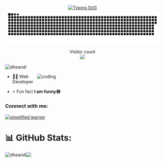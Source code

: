 <div align="center">
  <a href="https://git.io/typing-svg"><img src="https://readme-typing-svg.demolab.com?font=Fira+Code&pause=1000&width=435&lines=Hi+👋+I'm+I+Gede+Andi+Suwastika" alt="Typing SVG" /></a>
</div>
<a href=#><img src="contributions.svg"></a>
  </p>
<p align="center"> 
  Visitor count<br>
  <img src="https://profile-counter.glitch.me/dheandi/count.svg" />
</p>


<p align="left"> <img src="https://komarev.com/ghpvc/?username=dheandi&label=Profile%20views&color=0e75b6&style=flat" alt="dheandi" /> </p>

<img align="right" alt="coding" width="400" src="https://user-images.githubusercontent.com/55389276/140866485-8fb1c876-9a8f-4d6a-98dc-08c4981eaf70.gif">


- 👨‍💻  Web Developer
  
- ⚡ Fun fact **I am funny😅**
  
<h3 align="left">Connect with me:</h3>
<p align="left">
<a href="#" target="blank"><img align="center" src="https://github.com/fluidicon.png" alt="simplified learner" height="40" width="40" /></a>
</p>


# 📊 GitHub Stats:

<p align="left">
<a href="https://github.com/dheandi">
  <img height="180em" src="https://github-readme-stats-eight-theta.vercel.app/api?username=dheandi&show_icons=true&theme=tokyonight&include_all_commits=true&count_private=true"/>
  <img align="left" src="https://github-readme-stats.vercel.app/api/top-langs/?username=dheandi&theme=react&hide_border=false&include_all_commits=false&count_private=false&layout=compact" alt="dheandi" />


</a>
</p>
